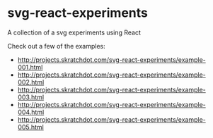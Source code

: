 # svg-react-experiments
A collection of a svg experiments using React

Check out a few of the examples:

- http://projects.skratchdot.com/svg-react-experiments/example-001.html
- http://projects.skratchdot.com/svg-react-experiments/example-002.html
- http://projects.skratchdot.com/svg-react-experiments/example-003.html
- http://projects.skratchdot.com/svg-react-experiments/example-004.html
- http://projects.skratchdot.com/svg-react-experiments/example-005.html
